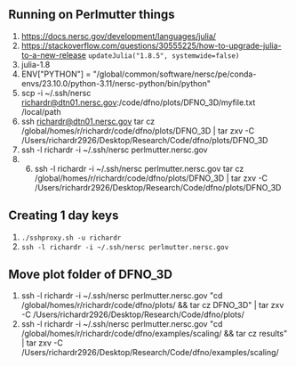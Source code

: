 ## Running on Perlmutter things

1. https://docs.nersc.gov/development/languages/julia/
2. https://stackoverflow.com/questions/30555225/how-to-upgrade-julia-to-a-new-release `updateJulia("1.8.5", systemwide=false)`
3. julia-1.8
4. ENV["PYTHON"] = "/global/common/software/nersc/pe/conda-envs/23.10.0/python-3.11/nersc-python/bin/python"
5. scp -i ~/.ssh/nersc richardr@dtn01.nersc.gov:/code/dfno/plots/DFNO_3D/myfile.txt /local/path
6. ssh richardr@dtn01.nersc.gov tar cz /global/homes/r/richardr/code/dfno/plots/DFNO_3D | tar zxv -C /Users/richardr2926/Desktop/Research/Code/dfno/plots/DFNO_3D
7. ssh -l richardr -i ~/.ssh/nersc perlmutter.nersc.gov
8. 6. ssh -l richardr -i ~/.ssh/nersc perlmutter.nersc.gov tar cz /global/homes/r/richardr/code/dfno/plots/DFNO_3D | tar zxv -C /Users/richardr2926/Desktop/Research/Code/dfno/plots/DFNO_3D

## Creating 1 day keys

1. `./sshproxy.sh -u richardr`
2. `ssh -l richardr -i ~/.ssh/nersc perlmutter.nersc.gov`

## Move plot folder of DFNO_3D

1. ssh -l richardr -i ~/.ssh/nersc perlmutter.nersc.gov "cd /global/homes/r/richardr/code/dfno/plots/ && tar cz DFNO_3D" | tar zxv -C /Users/richardr2926/Desktop/Research/Code/dfno/plots/
2. ssh -l richardr -i ~/.ssh/nersc perlmutter.nersc.gov "cd /global/homes/r/richardr/code/dfno/examples/scaling/ && tar cz results" | tar zxv -C /Users/richardr2926/Desktop/Research/Code/dfno/examples/scaling/
